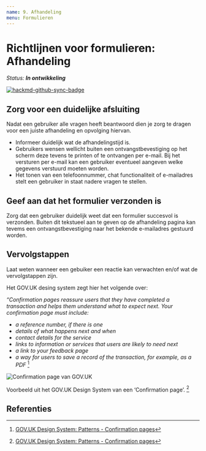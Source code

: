 ```yaml
---
name: 9. Afhandeling
menu: Formulieren
---
```


# Richtlijnen voor formulieren: Afhandeling

_Status: **In ontwikkeling**_

[![hackmd-github-sync-badge](https://hackmd.io/dB2Q_lJOSt6d9XApdbs2Aw/badge)](https://hackmd.io/dB2Q_lJOSt6d9XApdbs2Aw)

## Zorg voor een duidelijke afsluiting

Nadat een gebruiker alle vragen heeft beantwoord dien je zorg te dragen voor een juiste afhandeling en opvolging hiervan.

- Informeer duidelijk wat de afhandelingstijd is.
- Gebruikers wensen wellicht buiten een ontvangstbevestiging op het scherm deze tevens te printen of te ontvangen per e-mail. Bij het versturen per e-mail kan een gebruiker eventueel aangeven welke gegevens verstuurd moeten worden.
- Het tonen van een telefoonnummer, chat functionaliteit of e-mailadres stelt een gebruiker in staat nadere vragen te stellen.

## Geef aan dat het formulier verzonden is

Zorg dat een gebruiker duidelijk weet dat een formulier succesvol is verzonden. Buiten dit tekstueel aan te geven op de afhandeling pagina kan tevems een ontvangstbevestiging naar het bekende e-mailadres gestuurd worden.

## Vervolgstappen

Laat weten wanneer een gebuiker een reactie kan verwachten en/of wat de vervolgstappen zijn.


Het GOV.UK desing system zegt hier het volgende over:

_“Confirmation pages reassure users that they have completed a transaction and helps them understand what to expect next._
_Your confirmation page must include:_

- _a reference number, if there is one_
- _details of what happens next and when_
- _contact details for the service_
- _links to information or services that users are likely to need next_
- _a link to your feedback page_
- _a way for users to save a record of the transaction, for example, as a PDF_
[^gov.uk-confirmation-pages]

![Confirmation page van GOV.UK](https://user-images.githubusercontent.com/248921/142434573-fdd3a1bc-cb83-4d50-b72e-46955f20d363.png)

Voorbeeld uit het GOV.UK Design System van een ‘Confirmation page’. [^gov.uk-confirmation-pages]

## Referenties

[^gov.uk-confirmation-pages]: [GOV.UK Design System: Patterns - Confirmation pages](https://design-system.service.gov.uk/patterns/confirmation-pages/)
